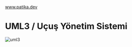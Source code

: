 
www.patika.dev
# UML3 / Uçuş Yönetim Sistemi

![uml3](https://user-images.githubusercontent.com/96810885/169829163-3001cf25-75e2-4e19-b191-66231683c431.JPG)
